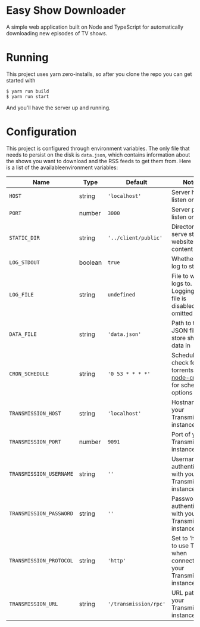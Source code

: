# Easy Show Downloader

A simple web application built on Node and TypeScript for automatically
downloading new episodes of TV shows.

# Running

This project uses yarn zero-installs, so after you clone the repo you can get
started with 

```
$ yarn run build
$ yarn run start
```

And you'll have the server up and running.

# Configuration

This project is configured through environment variables. The only file that
needs to persist on the disk is `data.json`, which contains information about
the shows you want to download and the RSS feeds to get them from. Here is a
list of the availableenvironment variables:

Name | Type | Default | Notes
-----|------|---------|-------
`HOST` | string | `'localhost'` | Server host to listen on
`PORT` | number | `3000` | Server port to listen on
`STATIC_DIR` | string | `'../client/public'` | Directory to serve static website content from
`LOG_STDOUT` | boolean | `true` | Whether to log to stdout
`LOG_FILE` | string | `undefined` | File to write logs to. Logging to a file is disabled if omitted
`DATA_FILE` | string | `'data.json'` | Path to the JSON file to store show data in
`CRON_SCHEDULE` | string | `'0 53 * * * *'` | Schedule to check for new torrents. See [node-cron](https://www.npmjs.com/package/cron) for schedule options
`TRANSMISSION_HOST` | string | `'localhost'` | Hostname of your Transmission instance
`TRANSMISSION_PORT` | number | `9091` | Port of your Transmission instance
`TRANSMISSION_USERNAME` | string | `''` | Username for authenticating with your Transmission instance
`TRANSMISSION_PASSWORD` | string | `''` | Password for authenticating with your Transmission instance
`TRANSMISSION_PROTOCOL` | string | `'http'` | Set to 'https' to use TLS when connecting to your Transmission instance
`TRANSMISSION_URL` | string | `'/transmission/rpc'` | URL path of your Transmission instance
